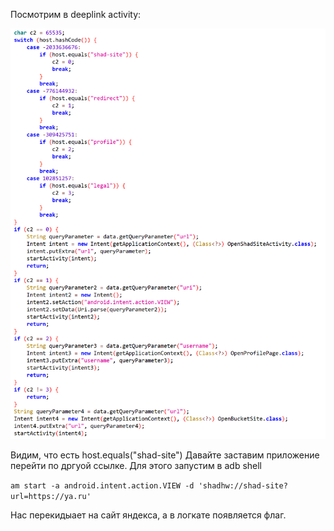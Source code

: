 Посмотрим в deeplink activity:

![image](/resourses/mobile2.png)

Видим, что есть host.equals("shad-site")
Давайте заставим приложение перейти по дргуой ссылке. Для этого запустим в adb shell 

`am start -a android.intent.action.VIEW -d 'shadhw://shad-site?url=https://ya.ru'`

Нас перекидыает на сайт яндекса, а в логкате появляется флаг.